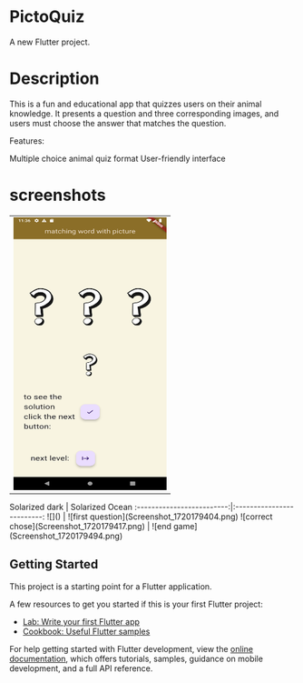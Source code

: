 # PictoQuiz

A new Flutter project.

# Description

This is a fun and educational app that quizzes users on their animal knowledge. It presents a question and three corresponding images, and users must choose the answer that matches the question.

Features:

Multiple choice animal quiz format
User-friendly interface

# screenshots
<table>
 <tr>
    <td><img src="Screenshot_1720179374.png" width=270 height=480 alt='start app'></td>
  </tr>
 </table>
Solarized dark             |  Solarized Ocean
:-------------------------:|:-------------------------:
![]()  |   ![first question](Screenshot_1720179404.png)
![correct chose](Screenshot_1720179417.png) | ![end game](Screenshot_1720179494.png)


## Getting Started

This project is a starting point for a Flutter application.

A few resources to get you started if this is your first Flutter project:

- [Lab: Write your first Flutter app](https://docs.flutter.dev/get-started/codelab)
- [Cookbook: Useful Flutter samples](https://docs.flutter.dev/cookbook)

For help getting started with Flutter development, view the
[online documentation](https://docs.flutter.dev/), which offers tutorials,
samples, guidance on mobile development, and a full API reference.